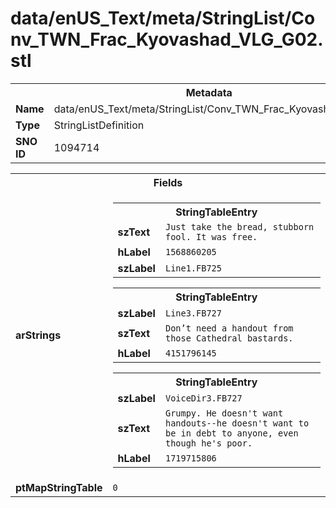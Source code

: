 <h1>data/enUS_Text/meta/StringList/Conv_TWN_Frac_Kyovashad_VLG_G02.stl</h1><table><tr><th colspan="100%">Metadata</th></tr><tr><td><b>Name</b></td><td>data/enUS_Text/meta/StringList/Conv_TWN_Frac_Kyovashad_VLG_G02.stl</td></tr><tr><td><b>Type</b></td><td>StringListDefinition</td></tr><tr><td><b>SNO ID</b></td><td>1094714</td></tr></table>

<table><tr><th colspan="100%">Fields</th></tr><tr><td><b>arStrings</b></td><td><table><tr><th colspan="100%">StringTableEntry</th></tr><tr><td><b>szText</b></td><td><code>Just take the bread, stubborn fool. It was free.</code></td></tr><tr><td><b>hLabel</b></td><td><code>1568860205</code></td></tr><tr><td><b>szLabel</b></td><td><code>Line1.FB725</code></td></tr></table>


<table><tr><th colspan="100%">StringTableEntry</th></tr><tr><td><b>szLabel</b></td><td><code>Line3.FB727</code></td></tr><tr><td><b>szText</b></td><td><code>Don’t need a handout from those Cathedral bastards.</code></td></tr><tr><td><b>hLabel</b></td><td><code>4151796145</code></td></tr></table>


<table><tr><th colspan="100%">StringTableEntry</th></tr><tr><td><b>szLabel</b></td><td><code>VoiceDir3.FB727</code></td></tr><tr><td><b>szText</b></td><td><code>Grumpy. He doesn't want handouts--he doesn't want to be in debt to anyone, even though he's poor.</code></td></tr><tr><td><b>hLabel</b></td><td><code>1719715806</code></td></tr></table>


</td></tr><tr><td><b>ptMapStringTable</b></td><td><code>0</code></td></tr></table>

